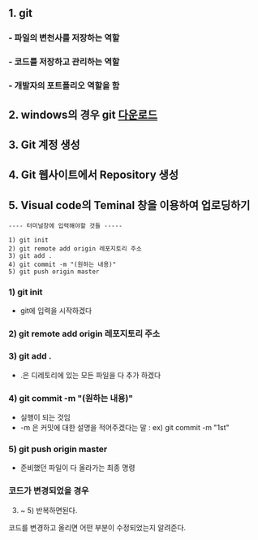 ﻿
## 1. git

### - 파일의 변천사를 저장하는 역할
### - 코드를 저장하고 관리하는 역할
### - 개발자의 포트폴리오 역할을 함

## 2. windows의 경우 git [다운로드](https://git-scm.com/downloads)
## 3. Git 계정 생성
## 4. Git 웹사이트에서 Repository 생성
## 5. Visual code의 Teminal 창을 이용하여 업로딩하기

    ---- 터미널창에 입력해야할 것들 -----

    1) git init
    2) git remote add origin 레포지토리 주소
    3) git add .
    4) git commit -m "(원하는 내용)"
    5) git push origin master


### 1) git init
  - git에 입력을 시작하겠다
### 2) git remote add origin 레포지토리 주소
### 3) git add .
  - .은 디레토리에 있는 모든 파일을 다 추가 하겠다
### 4) git commit -m "(원하는 내용)"
  - 실행이 되는 것임
  - -m 은 커밋에 대한 설명을 적어주겠다는 말 : ex) git commit -m "1st"
### 5) git push origin master
  - 준비했던 파일이 다 올라가는 최종 명령

### 코드가 변경되었을 경우
  3) ~ 5) 반복하면된다.

코드를 변경하고 올리면 어떤 부분이 수정되었는지 알려준다.


﻿
